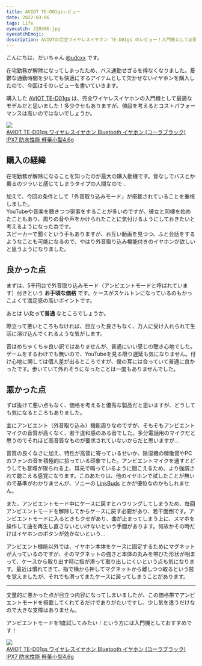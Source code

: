 ```yaml
---
title: AVIOT TE-D01gsレビュー
date: 2022-03-06
tags: Life
eyecatch: 220306.jpg
eyecatchEmoji:
description: AVIOTの完全ワイヤレスイヤホン TE-D01gs のレビュー！入門機として必要十分な性能だと感じました！
---
```


こんにちは、だいちゃん [@udcxx](https://twitter.com/udc_xx) です。

在宅勤務が解除になってしまったため、バス通勤せざるを得なくなりました。憂鬱な通勤時間を少しでも快適にするアイテムとして欠かせないイヤホンを購入したので、今回はそのレビューを書いていきます。

購入した [AVIOT TE-D01gs](https://amzn.to/3sHw68g) は、完全ワイヤレスイヤホンの入門機として最適なモデルだと思いました！多少クセもありますが、値段を考えるとコストパフォーマンスは高いのではないでしょうか。

[![](https://m.media-amazon.com/images/I/31jNVpTn0KL._SL200_.jpg)](https://www.amazon.co.jp/dp/B09LVMLTXT/?tag=tairiku02280e-22)    
[AVIOT TE-D01gs ワイヤレスイヤホン Bluetooth イヤホン (コーラブラック) IPX7 防水性能 軽量小型4.6g](https://www.amazon.co.jp/dp/B09LVMLTXT/?tag=tairiku02280e-22)

## 購入の経緯

在宅勤務が解除になることを知ったのが最大の購入動機です。音なしでバスとか乗るのツラいと感じてしまうタイプの人間なので...

加えて、今回の条件として「外音取り込みモード」が搭載されていることを重視しました。    
YouTubeや音楽を聴きつつ家事をすることが多いのですが、彼女と同棲を始めたこともあり、周りの音や声をかけられたことに気付けるようにしておきたいと考えるようになった為です。    
スピーカーで聞くという手もありますが、お互い動画を見つつ、ふと会話をするようなことも可能になるので、やはり外音取り込み機能付きのイヤホンが欲しいと思うようになりました。


## 良かった点

まずは、5千円台で外音取り込みモード（アンビエントモードと呼ばれています）付きという **お手頃な価格** です。ケースがスケルトンになっているのもかっこよくて満足感の高いポイントです。

あとは **いたって普通** なところでしょうか。

際立って悪いところもなければ、目立った良さもなく、万人に受け入れられて生活に溶け込んでくれるような気がします。

音はめちゃくちゃ良い訳ではありませんが、普通にいい感じの聴き心地でした。ゲームをするわけでも無いので、YouTubeを見る限り遅延も気になりません。付け心地に関しては個人差が出るところですが、僕の耳には合っていて普通に良かったです。歩いていて外れそうになったことは一度もありませんでした。


## 悪かった点

ずば抜けて悪い点もなく、価格を考えると優秀な製品だと思いますが、どうしても気になるところもありました。

主にアンビエント（外音取り込み）機能周りなのですが、そもそもアンビエントマイクの音質が高くなく、若干違和感のある音でした。多分電話用のマイクだと思うのでそれほど高音質なものが要求されていないからだと思いますが...

音質の良くなさに加え、特性が高音に寄っているせいか、除湿機の稼働音やPCのファンの音を積極的に拾っている印象でした。アンビエントマイクを通すとどうしても音域が限られる上、耳元で鳴っているように聞こえるため、より強調されて聴こえる感覚になります。このあたりは、他のイヤホンで試したことが無いので基準がわかりませんが、ソニーの [LinkBuds](https://amzn.to/3sJeNUp) とかが優位なのかもしれません。

また、アンビエントモード中にケースに戻すとハウリングしてしまうため、毎回アンビエントモードを解除してからケースに戻す必要があり、若干面倒です。アンビエントモードに入るときもクセがあり、曲が止まってしまう上に、スマホを操作して曲を再生し直さないといけないという手間があります。何故かその時だけはイヤホンのボタンが効かないという...

アンビエント機能以外では、イヤホン本体をケースに固定するためにマグネットが入っているのですが、そのマグネットの強さと本体の丸みを帯びた形状が相まって、ケースから取り出す時に指が滑って取り出しにくいという点も気になります。最近は慣れてきて、指で横から押してマグネットから離しつつ取るという技を覚えましたが、それでも滑ってまたケースに戻ってしまうことがあります。


---

文量的に悪かった点が目立つ内容になってしまいましたが、この価格帯でアンビエントモードを搭載してくれてるだけでありがたいですし、少し気を遣うだけなので大きな支障はありません。

アンビエントモードを1度試してみたい！という方には入門機としておすすめです！

[![](https://m.media-amazon.com/images/I/31jNVpTn0KL._SL200_.jpg)](https://www.amazon.co.jp/dp/B09LVMLTXT/?tag=tairiku02280e-22)    
[AVIOT TE-D01gs ワイヤレスイヤホン Bluetooth イヤホン (コーラブラック) IPX7 防水性能 軽量小型4.6g](https://www.amazon.co.jp/dp/B09LVMLTXT/?tag=tairiku02280e-22)
